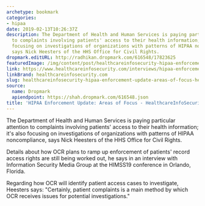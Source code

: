 ```yaml
---
archetype: bookmark
categories:
- hipaa
date: 2019-02-13T10:26:37Z
description: The Department of Health and Human Services is paying particular attention
  to complaints involving patients' access to their health information; it's also
  focusing on investigations of organizations with patterns of HIPAA noncompliance,
  says Nick Heesters of the HHS Office for Civil Rights.
dropmark.editURL: http://radhikan.dropmark.com/616548/17823625
featuredImage: /img/content/post/healthcareinfosecurity-hipaa-enforcement-update-areas-of-focus-healthcareinfosecurity.jpg
link: https://www.healthcareinfosecurity.com/interviews/hipaa-enforcement-update-areas-focus-i-4250
linkBrand: healthcareinfosecurity.com
slug: healthcareinfosecurity-hipaa-enforcement-update-areas-of-focus-healthcareinfosecurity
source:
  name: Dropmark
  apiendpoint: https://shah.dropmark.com/616548.json
title: 'HIPAA Enforcement Update: Areas of Focus - HealthcareInfoSecurity'
---
```

The Department of Health and Human Services is paying particular attention to complaints involving patients' access to their health information; it's also focusing on investigations of organizations with patterns of HIPAA noncompliance, says Nick Heesters of the HHS Office for Civil Rights.

Details about how OCR plans to ramp up enforcement of patients' record access rights are still being worked out, he says in an interview with Information Security Media Group at the HIMSS19 conference in Orlando, Florida.

Regarding how OCR will identify patient access cases to investigate, Heesters says: "Certainly, patient complaints is a main method by which OCR receives issues for potential investigations."

